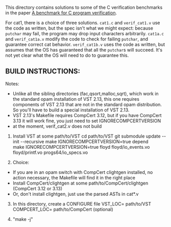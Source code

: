 This directory contains solutions to some of the C verification benchmarks
in the paper [A benchmark for C program verification](http://www.cs.ru.nl/~freek/cbench/cbench.pdf).

For cat1, there is a choice of three solutions.
`cat1.c` and `verif_cat1.v` use the code as written, but the spec isn't what we might expect: because `putchar` may fail, the program may drop input characters arbitrarily.
`cat1a.c` and `verif_cat1a.v` modify the code to check for failing `putchar`, and guarantee correct cat behavior.
`verif_cat1b.v` uses the code as written, but assumes that the OS has guaranteed that all the `putchar`s will succeed. It's not yet clear what the OS will need to do to guarantee this.

## BUILD INSTRUCTIONS:

Notes:
- Unlike all the sibling directories (fac,qsort,malloc,sqrt), which work in the standard opam installation of VST 2.13, this one requires components of VST 2.13 that are not in the standard opam distribution.  So you'll have to build a special installation of VST 2.13.
- VST 2.13's Makefile requires CompCert 3.12, but if you have CompCert 3.13 it will work fine, you just need to set IGNORECOMPCERTVERSION
- at the moment, verif_cat2.v does not build

1. Install VST at some  path/to/VST
 cd path/to/VST
 git submodule update --init --recursive
 make IGNORECOMPCERTVERSION=true depend  
 make IGNORECOMPCERTVERSION=true floyd floyd/io_events.vo floyd/printf.vo progs64/io_specs.vo

2. Choice:
  * If you are in an opam switch with CompCert clightgen installed, no action necessary, the Makefile will find it in the right place
  *  Install CompCert/clightgen at some   path/to/CompCert/clightgen (CompCert 3.12 or 3.13)
  *  Or, don't install clightgen, just use the parsed ASTs in cat*.v

3. In this directory, create a CONFIGURE file 
    VST_LOC= path/to/VST
    COMPCERT_LOC= path/to/CompCert    (optional)

4.  "make -j"
